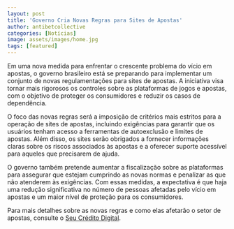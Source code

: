 ```yaml
---
layout: post
title: 'Governo Cria Novas Regras para Sites de Apostas'
author: antibetcollective
categories: [Notícias]
image: assets/images/home.jpg
tags: [featured]
---
```


Em uma nova medida para enfrentar o crescente problema do vício em apostas, o governo brasileiro está se preparando para implementar um conjunto de novas regulamentações para sites de apostas. A iniciativa visa tornar mais rigorosos os controles sobre as plataformas de jogos e apostas, com o objetivo de proteger os consumidores e reduzir os casos de dependência.

O foco das novas regras será a imposição de critérios mais estritos para a operação de sites de apostas, incluindo exigências para garantir que os usuários tenham acesso a ferramentas de autoexclusão e limites de apostas. Além disso, os sites serão obrigados a fornecer informações claras sobre os riscos associados às apostas e a oferecer suporte acessível para aqueles que precisarem de ajuda.

O governo também pretende aumentar a fiscalização sobre as plataformas para assegurar que estejam cumprindo as novas normas e penalizar as que não atenderem às exigências. Com essas medidas, a expectativa é que haja uma redução significativa no número de pessoas afetadas pelo vício em apostas e um maior nível de proteção para os consumidores.

Para mais detalhes sobre as novas regras e como elas afetarão o setor de apostas, consulte o [Seu Crédito Digital](https://seucreditodigital.com.br/para-combater-vicio-governo-ira-criar-novas-regras-para-bets-confira/#google_vignette).